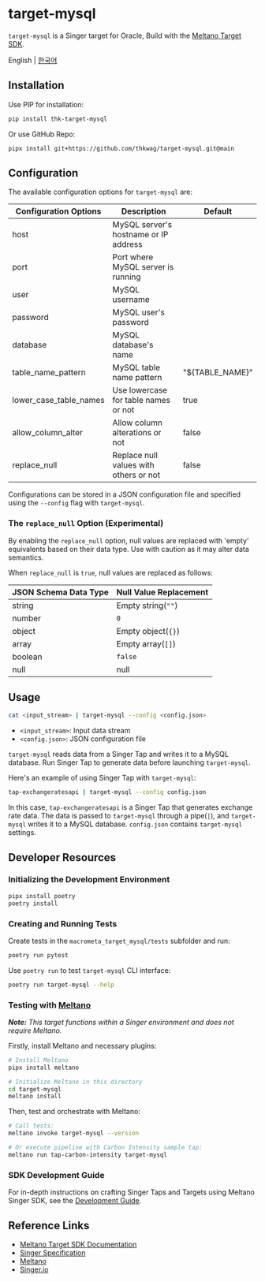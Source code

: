 # target-mysql

`target-mysql` is a Singer target for Oracle, Build with the [Meltano Target SDK](https://sdk.meltano.com).



English | [한국어](./docs/README_ko.md)


## Installation

Use PIP for installation:

```bash
pip install thk-target-mysql
```

Or use GitHub Repo:

```bash
pipx install git+https://github.com/thkwag/target-mysql.git@main
```

## Configuration

The available configuration options for `target-mysql` are:

| Configuration Options   | Description                                | Default            |
|-------------------------|--------------------------------------------|--------------------|
| host                    | MySQL server's hostname or IP address      |                    |
| port                    | Port where MySQL server is running         |                    |
| user                    | MySQL username                             |                    |
| password                | MySQL user's password                      |                    |
| database                | MySQL database's name                      |                    |
| table_name_pattern      | MySQL table name pattern                   | "${TABLE_NAME}"    |
| lower_case_table_names  | Use lowercase for table names or not       | true               |
| allow_column_alter      | Allow column alterations or not            | false              |
| replace_null            | Replace null values with others or not     | false              |

Configurations can be stored in a JSON configuration file and specified using the `--config` flag with `target-mysql`.

### The `replace_null` Option (Experimental)

By enabling the `replace_null` option, null values are replaced with 'empty' equivalents based on their data type. Use with caution as it may alter data semantics.

When `replace_null` is `true`, null values are replaced as follows:

| JSON Schema Data Type | Null Value Replacement |
|-----------------------|------------------------|
| string                | Empty string(`""`)     |
| number                | `0`                    |
| object                | Empty object(`{}`)     |
| array                 | Empty array(`[]`)      |
| boolean               | `false`                |
| null                  | null                   |


## Usage

```bash
cat <input_stream> | target-mysql --config <config.json>
```

- `<input_stream>`: Input data stream
- `<config.json>`: JSON configuration file

`target-mysql` reads data from a Singer Tap and writes it to a MySQL database. Run Singer Tap to generate data before launching `target-mysql`.

Here's an example of using Singer Tap with `target-mysql`:

```bash
tap-exchangeratesapi | target-mysql --config config.json
```

In this case, `tap-exchangeratesapi` is a Singer Tap that generates exchange rate data. The data is passed to `target-mysql` through a pipe(`|`), and `target-mysql` writes it to a MySQL database. `config.json` contains `target-mysql` settings.

## Developer Resources

### Initializing the Development Environment

```bash
pipx install poetry
poetry install
```

### Creating and Running Tests

Create tests in the `macrometa_target_mysql/tests` subfolder and run:

```bash
poetry run pytest
```

Use `poetry run` to test `target-mysql` CLI interface:

```bash
poetry run target-mysql --help
```

### Testing with [Meltano](https://meltano.com/)

_**Note:** This target functions within a Singer environment and does not require Meltano._

Firstly, install Meltano and necessary plugins:

```bash
# Install Meltano
pipx install meltano

# Initialize Meltano in this directory
cd target-mysql
meltano install
```

Then, test and orchestrate with Meltano:

```bash
# Call tests:
meltano invoke target-mysql --version

# Or execute pipeline with Carbon Intensity sample tap:
meltano run tap-carbon-intensity target-mysql
```

### SDK Development Guide

For in-depth instructions on crafting Singer Taps and Targets using Meltano Singer SDK, see the [Development Guide](https://sdk.meltano.com/en/latest/dev_guide.html).

## Reference Links

- [Meltano Target SDK Documentation](https://sdk.meltano.com)
- [Singer Specification](https://github.com/singer-io/getting-started/blob/master/docs/SPEC.md)
- [Meltano](https://meltano.com/)
- [Singer.io](https://www.singer.io/)